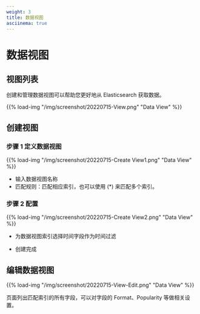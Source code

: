 ```yaml
---
weight: 3
title: 数据视图
asciinema: true
---
```


# 数据视图

## 视图列表

创建和管理数据视图可以帮助您更好地从 Elasticsearch 获取数据。

{{% load-img "/img/screenshot/20220715-View.png" "Data View" %}}

## 创建视图

### 步骤 1 定义数据视图

{{% load-img "/img/screenshot/20220715-Create View1.png" "Data View" %}}

- 输入数据视图名称
- 匹配规则：匹配相应索引，也可以使用 (\*) 来匹配多个索引。

### 步骤 2 配置

{{% load-img "/img/screenshot/20220715-Create View2.png" "Data View" %}}

- 为数据视图索引选择时间字段作为时间过滤

- 创建完成

## 编辑数据视图

{{% load-img "/img/screenshot/20220715-View-Edit.png" "Data View" %}}

页面列出匹配索引的所有字段，可以对字段的 Format、Popularity 等做相关设置。
